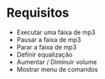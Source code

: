 # Requisitos

* Executar uma faixa de mp3
* Pausar a faixa de mp3
* Parar a faixa de mp3
* Definir equalização
* Aumentar / Diminuir volume
* Mostrar menu de comandos
